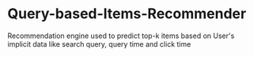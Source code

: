 Query-based-Items-Recommender
=============================

Recommendation engine used to predict top-k items based on User's implicit data like search query, query time and click time
